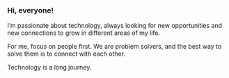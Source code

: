 ### Hi, everyone!

I’m passionate about technology,  always looking for new opportunities and new connections to grow in different areas of my life. 

For me, focus on people first. We are problem solvers, and the best way to solve them is to connect with each other.

Technology is a long journey.
